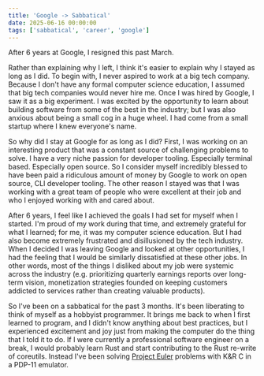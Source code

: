 ```yaml
---
title: 'Google -> Sabbatical'
date: 2025-06-16 00:00:00
tags: ['sabbatical', 'career', 'google']
---
```


After 6 years at Google, I resigned this past March.

Rather than explaining why I left, I think it's easier to explain why I stayed
as long as I did. To begin with, I never aspired to work at a big tech
company. Because I don't have any formal computer science education, I assumed
that big tech companies would never hire me. Once I was hired by Google, I saw
it as a big experiment. I was excited by the opportunity to learn about building software from some of the best in the industry; but I was also anxious about being a small cog in a huge wheel. I had come from a small startup where I knew everyone's name.

So why did I stay at Google for as long as I did? First, I was working on an interesting product that was a constant source of challenging problems to solve. I have a very niche passion for developer tooling. Especially terminal based. Especially open source. So I consider myself incredibly blessed to have been paid a ridiculous amount of money by Google to work on open source, CLI developer tooling. The other reason I stayed was that I was working with a great team of people who were excellent at their job and who I enjoyed working with and cared about.

After 6 years, I feel like I achieved the goals I had set for myself when I started. I'm proud of my work during that time, and extremely grateful for what I learned; for me, it was my computer science education. But I had also become extremely frustrated and disillusioned by the tech industry. When I decided I was leaving Google and looked at other opportunities, I had the feeling that I would be similarly dissatisfied at these other jobs. In other words, most of the things I disliked about my job were systemic across the industry (e.g. prioritizing quarterly earnings reports over long-term vision, monetization strategies founded on keeping customers addicted to services rather than creating valuable products).

So I've been on a sabbatical for the past 3 months. It's been liberating to think of myself as a hobbyist programmer. It brings me back to when I first learned to program, and I didn't know anything about best practices, but I experienced excitement and joy just from making the computer do the thing that I told it to do. If I were currently a professional software engineer on a break, I would probably learn Rust and start contributing to the Rust re-write of coreutils. Instead I've been solving [Project Euler](https://projecteuler.net/) problems with K&R C in a PDP-11 emulator.
